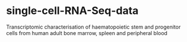 # single-cell-RNA-Seq-data
Transcriptomic characterisation of haematopoietic stem and progenitor cells from human adult bone marrow, spleen and peripheral blood
